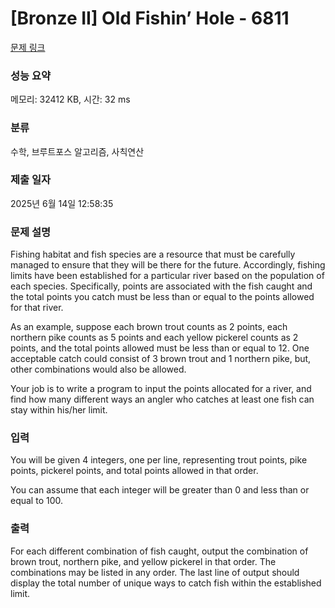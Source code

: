# [Bronze II] Old Fishin’ Hole - 6811 

[문제 링크](https://www.acmicpc.net/problem/6811) 

### 성능 요약

메모리: 32412 KB, 시간: 32 ms

### 분류

수학, 브루트포스 알고리즘, 사칙연산

### 제출 일자

2025년 6월 14일 12:58:35

### 문제 설명

<p>Fishing habitat and fish species are a resource that must be carefully managed to ensure that they will be there for the future. Accordingly, fishing limits have been established for a particular river based on the population of each species. Specifically, points are associated with the fish caught and the total points you catch must be less than or equal to the points allowed for that river.</p>

<p>As an example, suppose each brown trout counts as 2 points, each northern pike counts as 5 points and each yellow pickerel counts as 2 points, and the total points allowed must be less than or equal to 12. One acceptable catch could consist of 3 brown trout and 1 northern pike, but, other combinations would also be allowed.</p>

<p>Your job is to write a program to input the points allocated for a river, and find how many different ways an angler who catches at least one fish can stay within his/her limit.</p>

### 입력 

 <p>You will be given 4 integers, one per line, representing trout points, pike points, pickerel points, and total points allowed in that order.</p>

<p>You can assume that each integer will be greater than 0 and less than or equal to 100.</p>

### 출력 

 <p>For each different combination of fish caught, output the combination of brown trout, northern pike, and yellow pickerel in that order. The combinations may be listed in any order. The last line of output should display the total number of unique ways to catch fish within the established limit.</p>

